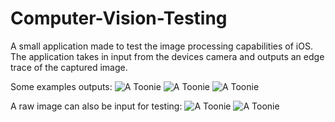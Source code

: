 # Computer-Vision-Testing
A small application made to test the image processing capabilities of iOS.
The application takes in input from the devices camera and outputs an edge trace of the captured image.

Some examples outputs:
![A Toonie](https://raw.githubusercontent.com/james-colautti/Computer-Vision-Testing/blob/master/examples/coin.png)
![A Toonie](https://raw.githubusercontent.com/james-colautti/Computer-Vision-Testing/blob/master/examples/key1.png)
![A Toonie](https://raw.githubusercontent.com/james-colautti/Computer-Vision-Testing/blob/master/examples/key2.png)

A raw image can also be input for testing:
![A Toonie](https://raw.githubusercontent.com/james-colautti/Computer-Vision-Testing/blob/master/examples/eyePre.png)
![A Toonie](https://raw.githubusercontent.com/james-colautti/Computer-Vision-Testing/blob/master/examples/eyePost.png)
